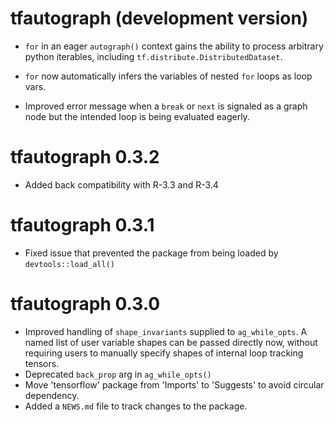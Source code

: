 # tfautograph (development version)

* `for` in an eager `autograph()` context gains the ability to process
  arbitrary python iterables, including `tf.distribute.DistributedDataset`.

* `for` now automatically infers the variables of nested `for` loops as loop vars.

* Improved error message when a `break` or `next` is signaled as a graph node
  but the intended loop is being evaluated eagerly.

# tfautograph 0.3.2

* Added back compatibility with R-3.3 and R-3.4

# tfautograph 0.3.1

* Fixed issue that prevented the package from being loaded by `devtools::load_all()`

# tfautograph 0.3.0

* Improved handling of `shape_invariants` supplied to `ag_while_opts`. A named list of user variable shapes can be passed directly now, without requiring users to manually specify shapes of internal loop tracking tensors.
* Deprecated `back_prop` arg in `ag_while_opts()`
* Move 'tensorflow' package from 'Imports' to 'Suggests' to avoid circular dependency.
* Added a `NEWS.md` file to track changes to the package.
